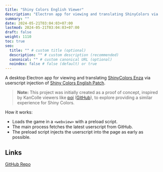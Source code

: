 ```yaml
---
title: "Shiny Colors English Viewer"
description: "Electron app for viewing and translating ShinyColors via userscript injection of English Patch."
summary: ""
date: 2024-05-21T03:04:03+07:00
lastmod: 2024-05-21T03:04:03+07:00
draft: false
weight: 1110
toc: true
seo:
  title: "" # custom title (optional)
  description: "" # custom description (recommended)
  canonical: "" # custom canonical URL (optional)
  noindex: false # false (default) or true
---
```


A desktop Electron app for viewing and translating [ShinyColors Enza](https://shinycolors.enza.fun/) via userscript injection of [Shiny Colors English Patch](https://github.com/snowyivu/ShinyColors).

> **Note:** This project was initially created as a proof of concept, inspired by KanColle viewers like [poi](https://poi.moe/) ([GitHub](https://github.com/poooi/poi)), to explore providing a similar experience for Shiny Colors.

How it works:
- Loads the game in a `<webview>` with a preload script.
- The main process fetches the latest userscript from GitHub.
- The preload script injects the userscript into the page as early as possible.

## Links

[GitHub Repo](https://github.com/igotQweston/shiny-colors-english-viewer)
